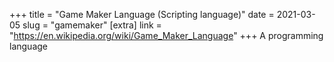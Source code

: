 +++
title = "Game Maker Language (Scripting language)"
date = 2021-03-05
slug = "gamemaker"
[extra]
link = "https://en.wikipedia.org/wiki/Game_Maker_Language"
+++
A programming language

